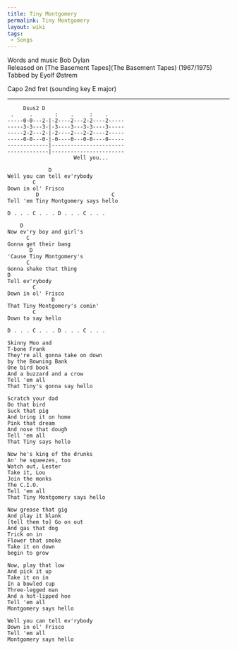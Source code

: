 ```yaml
---
title: Tiny Montgomery
permalink: Tiny Montgomery
layout: wiki
tags:
 - Songs
---
```


Words and music Bob Dylan  
Released on [The Basement Tapes](The Basement Tapes)
(1967/1975)  
Tabbed by Eyolf Østrem

Capo 2nd fret (sounding key E major)

* * * * *

         Dsus2 D
     .     .       :    .     :    .
    -----0-0---2-|-2----2---2-2----2-----
    -----3-3---3-|-3----3---3-3----3-----
    -----2-2---2-|-2----2---2-2----2-----
    -----0-0---0-|-0----0---0-0----0-----
    -------------|-----------------------
    -------------|-----------------------
                         Well you...

                 D
    Well you can tell ev'rybody
            C
    Down in ol' Frisco
             D                       C
    Tell 'em Tiny Montgomery says hello

    D . . . C . . . D . . . C . . .

        D
    Now ev'ry boy and girl's
          C
    Gonna get their bang
           D
    'Cause Tiny Montgomery's
          C
    Gonna shake that thing
    D
    Tell ev'rybody
            C
    Down in ol' Frisco
                  D
    That Tiny Montgomery's comin'
            C
    Down to say hello

    D . . . C . . . D . . . C . . .

    Skinny Moo and
    T-bone Frank
    They're all gonna take on down
    by the Bowning Bank
    One bird book
    And a buzzard and a crow
    Tell 'em all
    That Tiny's gonna say hello

    Scratch your dad
    Do that bird
    Suck that pig
    And bring it on home
    Pink that dream
    And nose that dough
    Tell 'em all
    That Tiny says hello

    Now he's king of the drunks
    An' he squeezes, too
    Watch out, Lester
    Take it, Lou
    Join the monks
    The C.I.O.
    Tell 'em all
    That Tiny Montgomery says hello

    Now grease that gig
    And play it blank
    [tell them to] Go on out
    And gas that dog
    Trick on in
    Flower that smoke
    Take it on down
    begin to grow

    Now, play that low
    And pick it up
    Take it on in
    In a bowled cup
    Three-legged man
    And a hot-lipped hoe
    Tell 'em all
    Montgomery says hello

    Well you can tell ev'rybody
    Down in ol' Frisco
    Tell 'em all
    Montgomery says hello
